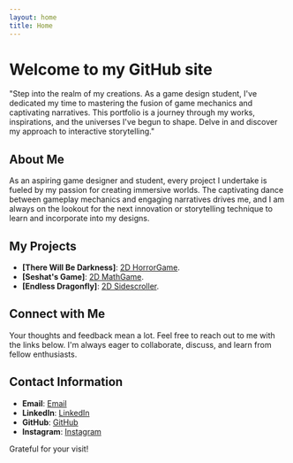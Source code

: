```yaml
---
layout: home
title: Home
---
```


# Welcome to my GitHub site

"Step into the realm of my creations. As a game design student, I've dedicated my time to mastering the fusion of game mechanics and captivating narratives. This portfolio is a journey through my works, inspirations, and the universes I've begun to shape. Delve in and discover my approach to interactive storytelling."

## About Me

As an aspiring game designer and student, every project I undertake is fueled by my passion for creating immersive worlds. The captivating dance between gameplay mechanics and engaging narratives drives me, and I am always on the lookout for the next innovation or storytelling technique to learn and incorporate into my designs.

## My Projects

- **[There Will Be Darkness]**: [2D HorrorGame](/projects/game_1/).
- **[Seshat's Game]**: [2D MathGame](/projects/game_2/).
- **[Endless Dragonfly]**: [2D Sidescroller](/projects/game_3/).

<!-- ## Blog Posts

_Stay tuned! I'm excited to share insights, reviews, and thoughts on the ever-evolving world of game design._ -->

## Connect with Me

Your thoughts and feedback mean a lot. Feel free to reach out to me with the links below. I'm always eager to collaborate, discuss, and learn from fellow enthusiasts. 

## Contact Information

- **Email**: [Email](mailto:miqueas.orellana@outlook.com)
- **LinkedIn**: [LinkedIn](https://www.linkedin.com/in/miqueasorellana/)
- **GitHub**: [GitHub](https://github.com/milquejas)
- **Instagram**: [Instagram](https://instagram.com/justdoitmikeoriginal)

Grateful for your visit!
